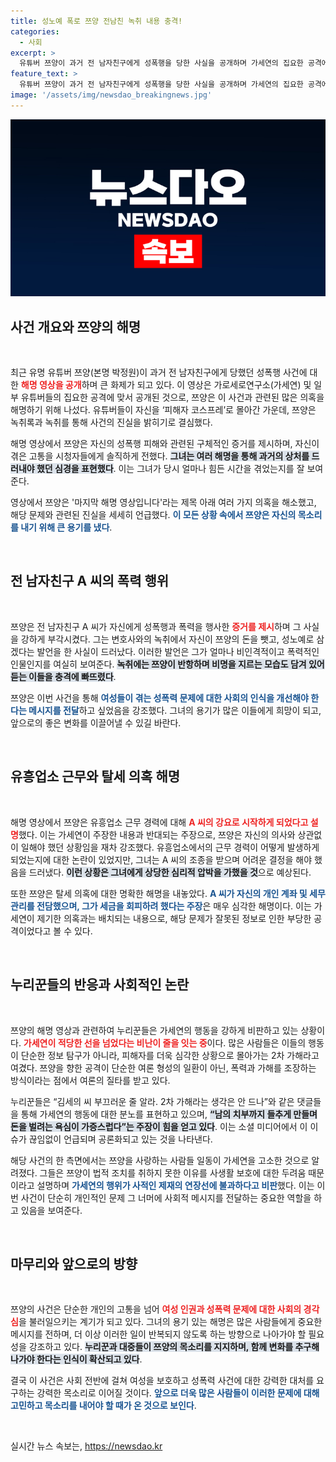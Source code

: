 ```yaml
---
title: 성노예 폭로 쯔양 전남친 녹취 내용 충격!
categories:
  - 사회
excerpt: >
  유튜버 쯔양이 과거 전 남자친구에게 성폭행을 당한 사실을 공개하며 가세연의 집요한 공격에 강력 반발했다. 해명 영상에서 고통의 증거를 내놓은 쯔양은 누리꾼들로부터 지지를 얻고, 가세연은 비난에 직면했다.
feature_text: >
  유튜버 쯔양이 과거 전 남자친구에게 성폭행을 당한 사실을 공개하며 가세연의 집요한 공격에 강력 반발했다. 해명 영상에서 고통의 증거를 내놓은 쯔양은 누리꾼들로부터 지지를 얻고, 가세연은 비난에 직면했다.
image: '/assets/img/newsdao_breakingnews.jpg'
---
```


<p><img src="/assets/img/newsdao_breakingnews.jpg" alt="cryptoinkorea 속보" /></p>

<h2 data-ke-size="size26">사건 개요와 쯔양의 해명</h2>

<p data-ke-size="size16">&nbsp;</p>

<p>최근 유명 유튜버 쯔양(본명 박정원)이 과거 전 남자친구에게 당했던 성폭행 사건에 대한 <b><span style="color: #ee2323;">해명 영상을 공개</span></b>하며 큰 화제가 되고 있다. 이 영상은 가로세로연구소(가세연) 및 일부 유튜버들의 집요한 공격에 맞서 공개된 것으로, 쯔양은 이 사건과 관련된 많은 의혹을 해명하기 위해 나섰다. 유튜버들이 자신을 ‘피해자 코스프레’로 몰아간 가운데, 쯔양은 녹취록과 녹취를 통해 사건의 진실을 밝히기로 결심했다. </p>

<p>해명 영상에서 쯔양은 자신의 성폭행 피해와 관련된 구체적인 증거를 제시하며, 자신이 겪은 고통을 시청자들에게 솔직하게 전했다. <b><span style="background-color: #21538527;">그녀는 여러 해명을 통해 과거의 상처를 드러내야 했던 심경을 표현했다</span></b>. 이는 그녀가 당시 얼마나 힘든 시간을 겪었는지를 잘 보여준다. </p>

<p>영상에서 쯔양은 '마지막 해명 영상입니다'라는 제목 아래 여러 가지 의혹을 해소했고, 해당 문제와 관련된 진실을 세세히 언급했다. <b><span style="color: #1a5490;">이 모든 상황 속에서 쯔양은 자신의 목소리를 내기 위해 큰 용기를 냈다</span></b>.</p>

<p data-ke-size="size16">&nbsp;</p>

<h2 data-ke-size="size26">전 남자친구 A 씨의 폭력 행위</h2>

<p data-ke-size="size16">&nbsp;</p>

<p>쯔양은 전 남자친구 A 씨가 자신에게 성폭행과 폭력을 행사한 <b><span style="color: #ee2323;">증거를 제시</span></b>하며 그 사실을 강하게 부각시켰다. 그는 변호사와의 녹취에서 자신이 쯔양의 돈을 뺏고, 성노예로 삼겠다는 발언을 한 사실이 드러났다. 이러한 발언은 그가 얼마나 비인격적이고 폭력적인 인물인지를 여실히 보여준다. <b><span style="background-color: #21538527;">녹취에는 쯔양이 반항하며 비명을 지르는 모습도 담겨 있어 듣는 이들을 충격에 빠뜨렸다</span></b>.</p>

<p>쯔양은 이번 사건을 통해 <b><span style="color: #1a5490;">여성들이 겪는 성폭력 문제에 대한 사회의 인식을 개선해야 한다는 메시지를 전달</span></b>하고 싶었음을 강조했다. 그녀의 용기가 많은 이들에게 희망이 되고, 앞으로의 좋은 변화를 이끌어낼 수 있길 바란다.</p>

<p data-ke-size="size16">&nbsp;</p>

<h2 data-ke-size="size26">유흥업소 근무와 탈세 의혹 해명</h2>

<p data-ke-size="size16">&nbsp;</p>

<p>해명 영상에서 쯔양은 유흥업소 근무 경력에 대해 <b><span style="color: #ee2323;">A 씨의 강요로 시작하게 되었다고 설명</span></b>했다. 이는 가세연이 주장한 내용과 반대되는 주장으로, 쯔양은 자신의 의사와 상관없이 일해야 했던 상황임을 재차 강조했다. 유흥업소에서의 근무 경력이 어떻게 발생하게 되었는지에 대한 논란이 있었지만, 그녀는 A 씨의 조종을 받으며 어려운 결정을 해야 했음을 드러냈다. <b><span style="background-color: #21538527;">이런 상황은 그녀에게 상당한 심리적 압박을 가했을 것</span></b>으로 예상된다.</p>

<p>또한 쯔양은 탈세 의혹에 대한 명확한 해명을 내놓았다. <b><span style="color: #1a5490;">A 씨가 자신의 개인 계좌 및 세무 관리를 전담했으며, 그가 세금을 회피하려 했다는 주장</span></b>은 매우 심각한 해명이다. 이는 가세연이 제기한 의혹과는 배치되는 내용으로, 해당 문제가 잘못된 정보로 인한 부당한 공격이었다고 볼 수 있다.</p>

<p data-ke-size="size16">&nbsp;</p>

<h2 data-ke-size="size26">누리꾼들의 반응과 사회적인 논란</h2>

<p data-ke-size="size16">&nbsp;</p>

<p>쯔양의 해명 영상과 관련하여 누리꾼들은 가세연의 행동을 강하게 비판하고 있는 상황이다. <b><span style="color: #ee2323;">가세연이 적당한 선을 넘었다는 비난이 줄을 잇는 중</span></b>이다. 많은 사람들은 이들의 행동이 단순한 정보 탐구가 아니라, 피해자를 더욱 심각한 상황으로 몰아가는 2차 가해라고 여겼다. 쯔양을 향한 공격이 단순한 여론 형성의 일환이 아닌, 폭력과 가해를 조장하는 방식이라는 점에서 여론의 질타를 받고 있다. </p>

<p>누리꾼들은 “김세의 씨 부끄러운 줄 알라. 2차 가해라는 생각은 안 드나”와 같은 댓글들을 통해 가세연의 행동에 대한 분노를 표현하고 있으며, <b><span style="background-color: #21538527;">“남의 치부까지 들추게 만들며 돈을 벌려는 욕심이 가증스럽다”는 주장이 힘을 얻고 있다</span></b>. 이는 소셜 미디어에서 이 이슈가 끊임없이 언급되며 공론화되고 있는 것을 나타낸다.</p>

<p>해당 사건의 한 측면에서는 쯔양을 사랑하는 사람들 일동이 가세연을 고소한 것으로 알려졌다. 그들은 쯔양이 법적 조치를 취하지 못한 이유를 사생활 보호에 대한 두려움 때문이라고 설명하며 <b><span style="color: #1a5490;">가세연의 행위가 사적인 제재의 연장선에 불과하다고 비판</span></b>했다. 이는 이번 사건이 단순히 개인적인 문제 그 너머에 사회적 메시지를 전달하는 중요한 역할을 하고 있음을 보여준다.</p>

<p data-ke-size="size16">&nbsp;</p>

<h2 data-ke-size="size26">마무리와 앞으로의 방향</h2>

<p data-ke-size="size16">&nbsp;</p>

<p>쯔양의 사건은 단순한 개인의 고통을 넘어 <b><span style="color: #ee2323;">여성 인권과 성폭력 문제에 대한 사회의 경각심</span></b>을 불러일으키는 계기가 되고 있다. 그녀의 용기 있는 해명은 많은 사람들에게 중요한 메시지를 전하며, 더 이상 이러한 일이 반복되지 않도록 하는 방향으로 나아가야 할 필요성을 강조하고 있다. <b><span style="background-color: #21538527;">누리꾼과 대중들이 쯔양의 목소리를 지지하며, 함께 변화를 추구해 나가야 한다는 인식이 확산되고 있다</span></b>.</p>

<p>결국 이 사건은 사회 전반에 걸쳐 여성을 보호하고 성폭력 사건에 대한 강력한 대처를 요구하는 강력한 목소리로 이어질 것이다. <b><span style="color: #1a5490;">앞으로 더욱 많은 사람들이 이러한 문제에 대해 고민하고 목소리를 내어야 할 때가 온 것으로 보인다</span></b>.</p>

<p data-ke-size="size16">&nbsp;</p>
실시간 뉴스 속보는, <a href="https://newsdao.kr" rel="dofollow">https://newsdao.kr</a>


